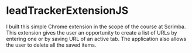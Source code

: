 # leadTrackerExtensionJS
I built this simple Chrome extension in the scope of the course at Scrimba.
This extension gives the user an opportunity to create a list of URLs by entering one or by saving URL of an active tab.
The application also allows the user to delete all the saved items.
